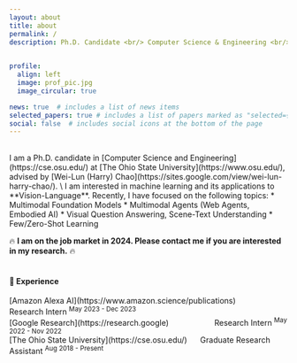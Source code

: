 ```yaml
---
layout: about
title: about
permalink: /
description: Ph.D. Candidate <br/> Computer Science & Engineering <br/> The Ohio State University <br/>  <a href="#">:email:</a>&nbsp;&nbsp;kil.5@osu.edu <br/> <a href="https://www.linkedin.com/in/jihyung-kil-6262b2149">[LinkedIn]</a> <a href="https://twitter.com/Jihyung_Kil">[Twitter]</a> <a href="assets/pdf/Jihyung_Kil_CV_03_11_24_arXiv.pdf">[CV]</a> <br/> <a href="https://scholar.google.com/citations?user=C3O0uxcAAAAJ&hl=en">[Google Scholar]</a>&nbsp;&nbsp;<a href="https://github.com/heendung">[Github]</a>&nbsp;&nbsp; <br/> 🇰🇷 🇺🇸
 

profile:
  align: left
  image: prof_pic.jpg
  image_circular: true

news: true  # includes a list of news items
selected_papers: true # includes a list of papers marked as "selected={true}"
social: false  # includes social icons at the bottom of the page
---
```

<br/>
I am a Ph.D. candidate in [Computer Science and Engineering](https://cse.osu.edu/) at [The Ohio State University](https://www.osu.edu/), advised by [Wei-Lun (Harry) Chao](https://sites.google.com/view/wei-lun-harry-chao/). \
I am interested in machine learning and its applications to **Vision-Language**. Recently, I have focused on the following topics:
* Multimodal Foundation Models
* Multimodal Agents (Web Agents, Embodied AI)
* Visual Question Answering, Scene-Text Understanding
* Few/Zero-Shot Learning <br>

🔥 **I am on the job market in 2024. Please contact me if you are interested in my research.** 🔥<br><br>

<h4> 💼 Experience </h4>
[Amazon Alexa AI](https://www.amazon.science/publications) &nbsp; &nbsp; &nbsp; &nbsp; &nbsp; &nbsp; &nbsp; &nbsp; &nbsp; &nbsp; Research Intern <sup>May 2023 - Dec 2023</sup> <br>
[Google Research](https://research.google) &nbsp; &nbsp; &nbsp; &nbsp; &nbsp; &nbsp; &nbsp; &nbsp; &nbsp; &nbsp; Research Intern <sup>May 2022 - Nov 2022</sup> <br>
[The Ohio State University](https://cse.osu.edu/) &nbsp; &nbsp; &nbsp;Graduate Research Assistant <sup>Aug 2018 - Present</sup>
<br><br>

